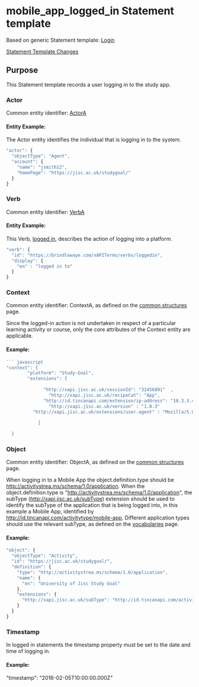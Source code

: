 # mobile_app_logged_in Statement template

Based on generic Statement template: [Login](/generic/login.md)

[Statement Template Changes](/version_changes.md#logged-in)

## Purpose
This Statement template records a user logging in to the study app.

### Actor
Common entity identifier: [ActorA](/common_structures.md#actora)

#### Entity Example:
The Actor entity identifies the individual that is logging in to the system.

``` Javascript
"actor": {
  "objectType": "Agent",
  "account": {
    "name": "jsmith12",
    "homePage": "https://jisc.ac.uk/studygoal/"
  }
}
```

### Verb
Common entity identifier: [VerbA](/common_structures.md#verba)

#### Entity Example:
This Verb, [logged in](/vocabulary.md#logged-in), describes the action of logging into a platform.

``` javascript
"verb": {
  "id": "https://brindlewaye.com/xAPITerms/verbs/loggedin",
  "display": {
    "en" : "logged in to"
  }
}
```

### Context
Common entity identifier: ContextA, as defined on the [common structures](/common_structures.md#contexta) page.

Since the logged-in action is not undertaken in respect of a particular learning activity or course, only the core attributes of the Context entity are applicable.

#### Example:
``` javascript
``` javascript
"context": {
        "platform": "Study-Goal",
        "extensions": {
					
		  	  "http://xapi.jisc.ac.uk/sessionId": "32456891"  ,
		    	"http://xapi.jisc.ac.uk/recipeCat": "App",
		  	  "http://id.tincanapi.com/extension/ip-address": "10.3.3.48",
		    	"http://xapi.jisc.ac.uk/version" : "1.0.3"
          "http://xapi.jisc.ac.uk/extensions/user-agent" : "Mozilla/5.0 (iPad; U; CPU OS 3_2_1 like Mac OS X; en-us) AppleWebKit/531.21.10 (KHTML, like Gecko) Mobile/7B405"
			
			}
              
  }
```

### Object
Common entity identifier: ObjectA, as defined on the [common structures](/common_structures.md#objecta) page.

When logging in to a Mobile App the object.definition.type should be http://activitystrea.ms/schema/1.0/application. When the object.definition.type is "http://activitystrea.ms/schema/1.0/application", the subType (http://xapi.jisc.ac.uk/subType) extension should be used to identify the subType of the application that is being logged into, in this example a Mobile App, identified by  http://id.tincanapi.com/activitytype/mobile-app. Different application types should use the relevant subType, as defined on the [vocabularies](/vocabulary.md#activity-types) page.

#### Example:
``` javascript
"object": {
  "objectType": "Activity",
  "id": "https://jisc.ac.uk/studygoal/",
  "definition": {
    "type": "http://activitystrea.ms/schema/1.0/application",
    "name": {
      "en": "University of Jisc Study Goal"
    },
    "extensions": {
      "http://xapi.jisc.ac.uk/subType": "http://id.tincanapi.com/activitytype/mobile-app"
    }
  }
}
```


### Timestamp

In logged in statements the timestamp property must be set to the date and time of logging in.

#### Example:

 "timestamp": "2016-02-05T10:00:00.000Z"


